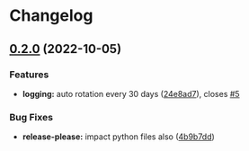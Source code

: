 # Changelog

## [0.2.0](https://github.com/EPFL-ENAC/ENACrestic/compare/v0.1.10...v0.2.0) (2022-10-05)


### Features

* **logging:** auto rotation every 30 days ([24e8ad7](https://github.com/EPFL-ENAC/ENACrestic/commit/24e8ad7b726afda1cf9fb570f707537130a1aafd)), closes [#5](https://github.com/EPFL-ENAC/ENACrestic/issues/5)


### Bug Fixes

* **release-please:** impact python files also ([4b9b7dd](https://github.com/EPFL-ENAC/ENACrestic/commit/4b9b7dd6860ee4ab7e4a7e1b90c9aa6d4bdc641c))
